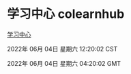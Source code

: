 # 学习中心 colearnhub
[学习中心](http://59.174.27.195:56308/colearnhub/)

2022年 06月 04日 星期六 12:20:02 CST

2022年 06月 04日 星期六 04:20:02 GMT
